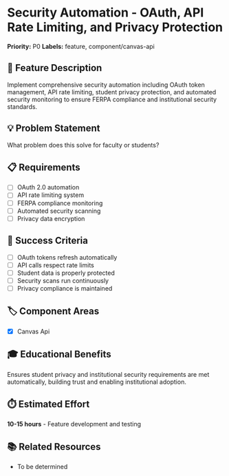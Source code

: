 # Security Automation - OAuth, API Rate Limiting, and Privacy Protection

**Priority:** P0
**Labels:** feature, component/canvas-api

## 🚀 Feature Description
Implement comprehensive security automation including OAuth token management, API rate limiting, student privacy protection, and automated security monitoring to ensure FERPA compliance and institutional security standards.

## 💡 Problem Statement
What problem does this solve for faculty or students?

## 📋 Requirements
- [ ] OAuth 2.0 automation
- [ ] API rate limiting system
- [ ] FERPA compliance monitoring
- [ ] Automated security scanning
- [ ] Privacy data encryption

## 🎯 Success Criteria
- [ ] OAuth tokens refresh automatically
- [ ] API calls respect rate limits
- [ ] Student data is properly protected
- [ ] Security scans run continuously
- [ ] Privacy compliance is maintained

## 🏷️ Component Areas
- [x] Canvas Api

## 🎓 Educational Benefits
Ensures student privacy and institutional security requirements are met automatically, building trust and enabling institutional adoption.

## ⏱️ Estimated Effort
**10-15 hours** - Feature development and testing

## 📚 Related Resources
- To be determined
